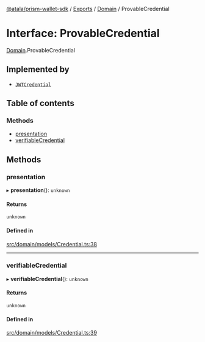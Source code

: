 [@atala/prism-wallet-sdk](../README.md) / [Exports](../modules.md) / [Domain](../modules/Domain.md) / ProvableCredential

# Interface: ProvableCredential

[Domain](../modules/Domain.md).ProvableCredential

## Implemented by

- [`JWTCredential`](../classes/JWTCredential.md)

## Table of contents

### Methods

- [presentation](Domain.ProvableCredential.md#presentation)
- [verifiableCredential](Domain.ProvableCredential.md#verifiablecredential)

## Methods

### presentation

▸ **presentation**(): `unknown`

#### Returns

`unknown`

#### Defined in

[src/domain/models/Credential.ts:38](https://github.com/hyperledger/identus-edge-agent-sdk-ts/blob/47157819fe5d19bccc5fcc542e98f32706bff6c2/src/domain/models/Credential.ts#L38)

___

### verifiableCredential

▸ **verifiableCredential**(): `unknown`

#### Returns

`unknown`

#### Defined in

[src/domain/models/Credential.ts:39](https://github.com/hyperledger/identus-edge-agent-sdk-ts/blob/47157819fe5d19bccc5fcc542e98f32706bff6c2/src/domain/models/Credential.ts#L39)
